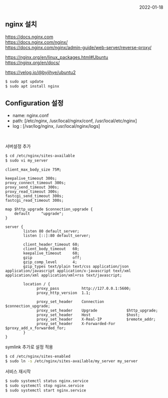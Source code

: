 <p style="text-align: right">2022-01-18</p>

## nginx 설치

https://docs.nginx.com \
https://docs.nginx.com/nginx/ \
https://docs.nginx.com/nginx/admin-guide/web-server/reverse-proxy/

https://nginx.org/en/linux_packages.html#Ubuntu \
https://nginx.org/en/docs/

https://velog.io/@byjihye/ubuntu2

```bash
$ sudo apt update
$ sudo apt install nginx
```

## Configuration 설정

- name: nginx.conf
- path: [/etc/nginx, /usr/local/nginx/conf, /usr/local/etc/nginx]
- log : [/var/log/nginx, /usr/local/nginx/logs]

<br/>

서버설정 추가

```bash
$ cd /etc/nginx/sites-available
$ sudo vi my_server
```

```
client_max_body_size 75M;

keepalive_timeout 300s;
proxy_connect_timeout 300s;
proxy_send_timeout 300s;
proxy_read_timeout 300s;
fastcgi_send_timeout 300s;
fastcgi_read_timeout 300s;

map $http_upgrade $connection_upgrade {
    default     "upgrade";
}

server {
        listen 80 default_server;
        listen [::]:80 default_server;

        client_header_timeout 60;
        client_body_timeout   60;
        keepalive_timeout     60;
        gzip                  off;
        gzip_comp_level       4;
        gzip_types text/plain text/css application/json application/javascript application/x-javascript text/xml application/xml application/xml+rss text/javascript;

        location / {
              proxy_pass          http://127.0.0.1:5600;
              proxy_http_version  1.1;

              proxy_set_header    Connection          $connection_upgrade;
              proxy_set_header    Upgrade             $http_upgrade;
              proxy_set_header    Host                $host;
              proxy_set_header    X-Real-IP           $remote_addr;
              proxy_set_header    X-Forwarded-For     $proxy_add_x_forwarded_for;
        }
}
```

symlink 추가로 설정 적용

```bash
$ cd /etc/nginx/sites-enabled
$ sudo ln -s /etc/nginx/sites-available/my_server my_server
```

서비스 재시작

```bash
$ sudo systemctl status nginx.service
$ sudo systemctl stop nginx.service
$ sudo systemctl start nginx.service
```
